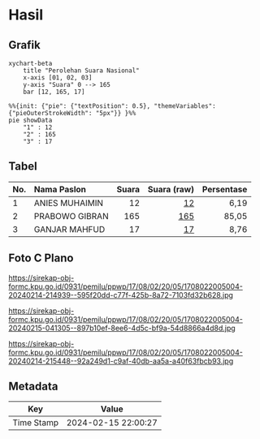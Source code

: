 # Hasil

## Grafik

```mermaid
xychart-beta
    title "Perolehan Suara Nasional"
    x-axis [01, 02, 03]
    y-axis "Suara" 0 --> 165
    bar [12, 165, 17]
```

```mermaid
%%{init: {"pie": {"textPosition": 0.5}, "themeVariables": {"pieOuterStrokeWidth": "5px"}} }%%
pie showData
    "1" : 12
    "2" : 165
    "3" : 17
```

## Tabel

| No. | Nama Paslon    | Suara | Suara (raw) | Persentase |
|:--- |:-------------- | -----:| -----------:| ----------:|
| 1   | ANIES MUHAIMIN | 12    | [12][p-1]   | 6,19       |
| 2   | PRABOWO GIBRAN | 165   | [165][p-2]  | 85,05      |
| 3   | GANJAR MAHFUD  | 17    | [17][p-3]   | 8,76       |


[p-1]: https://github.com/gigit-pemilu/pemilu-2024/blob/main/pilpres/hitung-suara/sub/17-bengkulu/sub/08-kepahiang/sub/02-ujan-mas/sub/2005-suro-ilir/sub/004-tps/sub/paslon-1.txt
[p-2]: https://github.com/gigit-pemilu/pemilu-2024/blob/main/pilpres/hitung-suara/sub/17-bengkulu/sub/08-kepahiang/sub/02-ujan-mas/sub/2005-suro-ilir/sub/004-tps/sub/paslon-2.txt
[p-3]: https://github.com/gigit-pemilu/pemilu-2024/blob/main/pilpres/hitung-suara/sub/17-bengkulu/sub/08-kepahiang/sub/02-ujan-mas/sub/2005-suro-ilir/sub/004-tps/sub/paslon-3.txt

## Foto C Plano

https://sirekap-obj-formc.kpu.go.id/0931/pemilu/ppwp/17/08/02/20/05/1708022005004-20240214-214939--595f20dd-c77f-425b-8a72-7103fd32b628.jpg

https://sirekap-obj-formc.kpu.go.id/0931/pemilu/ppwp/17/08/02/20/05/1708022005004-20240215-041305--897b10ef-8ee6-4d5c-bf9a-54d8866a4d8d.jpg

https://sirekap-obj-formc.kpu.go.id/0931/pemilu/ppwp/17/08/02/20/05/1708022005004-20240214-215448--92a249d1-c9af-40db-aa5a-a40f63fbcb93.jpg


## Metadata

| Key        | Value               |
| ---------- | ------------------- |
| Time Stamp | 2024-02-15 22:00:27 |



